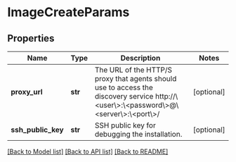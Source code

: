 # ImageCreateParams

## Properties
Name | Type | Description | Notes
------------ | ------------- | ------------- | -------------
**proxy_url** | **str** | The URL of the HTTP/S proxy that agents should use to access the discovery service http://\\&lt;user\\&gt;:\\&lt;password\\&gt;@\\&lt;server\\&gt;:\\&lt;port\\&gt;/  | [optional] 
**ssh_public_key** | **str** | SSH public key for debugging the installation. | [optional] 

[[Back to Model list]](../README.md#documentation-for-models) [[Back to API list]](../README.md#documentation-for-api-endpoints) [[Back to README]](../README.md)


